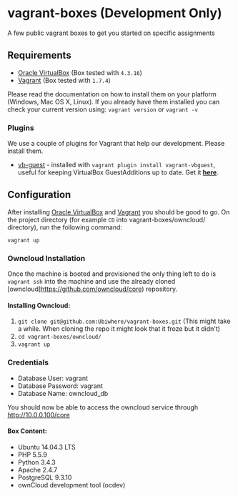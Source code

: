 # vagrant-boxes (Development Only)
A few public vagrant boxes to get you started on specific assignments

## Requirements

- [Oracle VirtualBox](https://www.virtualbox.org/) (Box tested with `4.3.16`)
- [Vagrant](http://www.vagrantup.com/) (Box tested with `1.7.4`)

Please read the documentation on how to install them on your platform (Windows, Mac OS X, Linux).
If you already have them installed you can check your current version using: `vagrant version` or `vagrant -v`

### Plugins

We use a couple of plugins for Vagrant that help our development. Please install them.

* [vb-guest](https://github.com/dotless-de/vagrant-vbguest) - installed with `vagrant plugin install vagrant-vbguest`, useful for keeping VirtualBox GuestAdditions up to date. Get it **[here](https://github.com/dotless-de/vagrant-vbguest)**.

## Configuration

After installing [Oracle VirtualBox](https://www.virtualbox.org/) and [Vagrant](http://www.vagrantup.com/) you should be good to go.
On the project directory (for example `CD` into vagrant-boxes/owncloud/ directory), run the following command:
```
vagrant up
```
### Owncloud Installation

Once the machine is booted and provisioned the only thing left to do is `vagrant ssh` into the machine and use the already cloned [owncloud]https://github.com/owncloud/core) repository.

#### Installing Owncloud:

1. `git clone git@github.com:Ubiwhere/vagrant-boxes.git` (This might take a while. When cloning the repo it might look that it froze but it didn't)
2. `cd vagrant-boxes/owncloud/`
3. `vagrant up`

### Credentials
 - Database User: vagrant
 - Database Password: vagrant
 - Database Name: owncloud_db

You should now be able to access the owncloud service through http://10.0.0.100/core

#### Box Content:

- Ubuntu 14.04.3 LTS
- PHP 5.5.9
- Python 3.4.3
- Apache 2.4.7
- PostgreSQL 9.3.10
- ownCloud development tool (ocdev)
